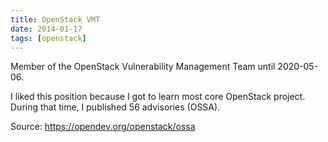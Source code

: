 ```yaml
---
title: OpenStack VMT
date: 2014-01-17
tags: [openstack]
---
```


Member of the OpenStack Vulnerability Management Team until 2020-05-06.

I liked this position because I got to learn most core OpenStack project. During that time, I published 56 advisories (OSSA).

Source: https://opendev.org/openstack/ossa
